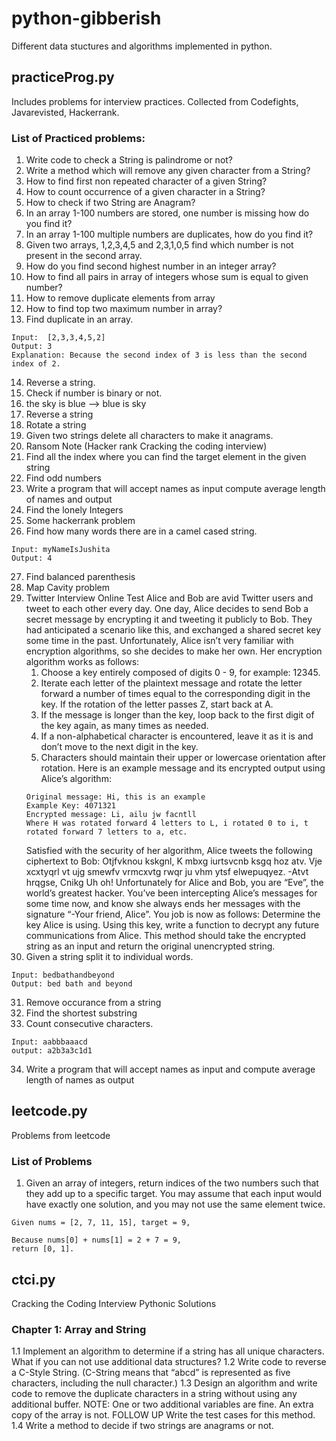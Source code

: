 # python-gibberish

Different data stuctures and algorithms implemented in python.

## practiceProg.py

Includes problems for interview practices. Collected from Codefights, Javarevisted, Hackerrank.

### List of Practiced problems:

1. Write code to check a String is palindrome or not?
2. Write a method which will remove any given character from a String?
3. How to find first non repeated character of a given String?
4. How to count occurrence of a given character in a String?
5. How to check if two String are Anagram?
6. In an array 1-100 numbers are stored, one number is missing how do you find it?
7. In an array 1-100 multiple numbers are duplicates, how do you find it?
8. Given two arrays, 1,2,3,4,5 and 2,3,1,0,5 find which number is not present in the second array.
9. How do you find second highest number in an integer array?
10. How to find all pairs in array of integers whose sum is equal to given number?
11. How to remove duplicate elements from array
12. How to find top two maximum number in array?
13. Find duplicate in an array.
```
Input:  [2,3,3,4,5,2]
Output: 3
Explanation: Because the second index of 3 is less than the second index of 2.
```
14. Reverse a string.
15. Check if number is binary or not.
16. the sky is blue --> blue is sky
17. Reverse a string
18. Rotate a string
19. Given two strings delete all characters to make it anagrams.
20. Ransom Note (Hacker rank Cracking the coding interview)
21. Find all the index where you can find the target element in the given string
22. Find odd numbers
23. Write a program that will accept names as input compute average length of names and output
24. Find the lonely Integers
25. Some hackerrank problem
26. Find how many words there are in a camel cased string.
```
Input: myNameIsJushita
Output: 4
```
27. Find balanced parenthesis
28. Map Cavity problem
29. Twitter Interview Online Test
    Alice and Bob are avid Twitter users and tweet to each other every day. One day, Alice decides to send Bob a secret message by encrypting it and tweeting it publicly to Bob. They had anticipated a scenario like this, and exchanged a shared secret key some time in the past. Unfortunately, Alice isn’t very familiar with encryption algorithms, so she decides to make her own. Her encryption algorithm works as follows:
    1. Choose a key entirely composed of digits 0 - 9, for example: 12345.
    2. Iterate each letter of the plaintext message and rotate the letter forward a number of times equal to the corresponding digit in the key. If the rotation of the letter passes Z, start back at A.
    3. If the message is longer than the key, loop back to the first digit of the key again, as many times as needed.
    4. If a non-alphabetical character is encountered, leave it as it is and don’t move to the next digit in the key.
    5. Characters should maintain their upper or lowercase orientation after rotation.
    Here is an example message and its encrypted output using Alice’s algorithm:
    ```
    Original message: Hi, this is an example
    Example Key: 4071321
    Encrypted message: Li, ailu jw facntll
    Where H was rotated forward 4 letters to L, i rotated 0 to i, t rotated forward 7 letters to a, etc.
    ```
    Satisfied with the security of her algorithm, Alice tweets the following ciphertext to Bob:
    Otjfvknou kskgnl, K mbxg iurtsvcnb ksgq hoz atv. Vje xcxtyqrl vt ujg smewfv vrmcxvtg rwqr ju vhm ytsf elwepuqyez. -Atvt hrqgse, Cnikg
    Uh oh! Unfortunately for Alice and Bob, you are “Eve”, the world’s greatest hacker. You’ve been intercepting Alice’s messages for some time now, and know she always ends her messages with the signature “-Your friend, Alice”. You job is now as follows:
    Determine the key Alice is using.
    Using this key, write a function to decrypt any future communications from Alice. This method should take the encrypted string as an input and return the original unencrypted string.
30. Given a string split it to individual words.
```
Input: bedbathandbeyond
Output: bed bath and beyond
```
31. Remove occurance from a string
32. Find the shortest substring
33. Count consecutive characters.
```
Input: aabbbaaacd
output: a2b3a3c1d1
```
34. Write a program that will accept names as input and compute average length of names as output

## leetcode.py

Problems from leetcode

### List of Problems

1. Given an array of integers, return indices of the two numbers such that they add up to a specific target. You may assume that each input would have exactly one solution, and you may not use the same element twice.
```
Given nums = [2, 7, 11, 15], target = 9,

Because nums[0] + nums[1] = 2 + 7 = 9,
return [0, 1].
```
## ctci.py

Cracking the Coding Interview Pythonic Solutions

### Chapter 1: Array and String
1.1 Implement an algorithm to determine if a string has all unique characters. What if you can not use additional data structures?
1.2 Write code to reverse a C-Style String. (C-String means that “abcd” is represented as five characters, including the null character.)
1.3 Design an algorithm and write code to remove the duplicate characters in a string without using any additional buffer. NOTE: One or two additional variables are fine. An extra copy of the array is not.
FOLLOW UP
Write the test cases for this method.
1.4 Write a method to decide if two strings are anagrams or not.
